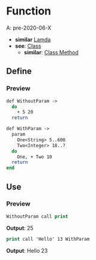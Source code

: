 # Function
A: pre-2020-06-X
- **similar** [Lamda](Lamda.md)
- **see**: [Class](../Class/Index.md)
  - **similar**: [Class Method](../Class/Method.md)

## Define

### Preview
```do
def WithoutParam ->
  do
    + 5 20
  return
```

```do
def WithParam ->
  param
    One<String> 5..600
    Two<Integer> 18..?
  do
    One, + Two 10
  return
end
```

## Use

### Preview
```do
WithoutParam call print
```
**Output**: 25

```do
print call 'Hello' 13 WithParam
```
**Output**: Hello 23
